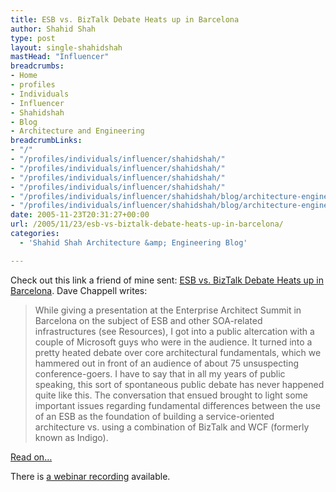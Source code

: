 ```yaml
---
title: ESB vs. BizTalk Debate Heats up in Barcelona
author: Shahid Shah
type: post
layout: single-shahidshah
mastHead: "Influencer"
breadcrumbs:
- Home
- profiles
- Individuals
- Influencer
- Shahidshah
- Blog
- Architecture and Engineering
breadcrumbLinks:
- "/"
- "/profiles/individuals/influencer/shahidshah/"
- "/profiles/individuals/influencer/shahidshah/"
- "/profiles/individuals/influencer/shahidshah/"
- "/profiles/individuals/influencer/shahidshah/"
- "/profiles/individuals/influencer/shahidshah/blog/architecture-engineering/"
- "/profiles/individuals/influencer/shahidshah/blog/architecture-engineering/"
date: 2005-11-23T20:31:27+00:00
url: /2005/11/23/esb-vs-biztalk-debate-heats-up-in-barcelona/
categories:
  - 'Shahid Shah Architecture &amp; Engineering Blog'

---
```

Check out this link a friend of mine sent: [ESB vs. BizTalk Debate Heats up in Barcelona][1]. Dave Chappell writes:

> While giving a presentation at the Enterprise Architect Summit in Barcelona on the subject of ESB and other SOA-related infrastructures (see Resources), I got into a public altercation with a couple of Microsoft guys who were in the audience. It turned into a pretty heated debate over core architectural fundamentals, which we hammered out in front of an audience of about 75 unsuspecting conference-goers. I have to say that in all my years of public speaking, this sort of spontaneous public debate has never happened quite like this. The conversation that ensued brought to light some important issues regarding fundamental differences between the use of an ESB as the foundation of building a service-oriented architecture vs. using a combination of BizTalk and WCF (formerly known as Indigo). 

[Read on&#8230;][1]

There is [a webinar recording][2] available.

 [1]: http://www.ftponline.com/channels/arch/2005_11/chappell/default.aspx
 [2]: http://www.ftponline.com/channels/arch/reports/easbarc/2005/video/
